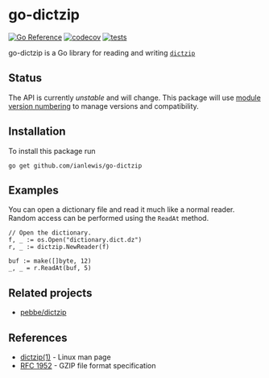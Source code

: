 # go-dictzip

[![Go Reference](https://pkg.go.dev/badge/github.com/ianlewis/go-dictzip.svg)](https://pkg.go.dev/github.com/ianlewis/go-dictzip)
[![codecov](https://codecov.io/gh/ianlewis/go-dictzip/graph/badge.svg?token=LJVTOT3ZHE)](https://codecov.io/gh/ianlewis/go-dictzip)
[![tests](https://github.com/ianlewis/go-dictzip/actions/workflows/pre-submit.units.yml/badge.svg)](https://github.com/ianlewis/go-dictzip/actions/workflows/pre-submit.units.yml)

go-dictzip is a Go library for reading and writing [`dictzip`](https://linux.die.net/man/1/dictzip)

## Status

The API is currently _unstable_ and will change. This package will use [module
version numbering](https://golang.org/doc/modules/version-numbers) to manage
versions and compatibility.

## Installation

To install this package run

`go get github.com/ianlewis/go-dictzip`

## Examples

You can open a dictionary file and read it much like a normal reader.
Random access can be performed using the `ReadAt` method.

```golang
// Open the dictionary.
f, _ := os.Open("dictionary.dict.dz")
r, _ := dictzip.NewReader(f)

buf := make([]byte, 12)
_, _ = r.ReadAt(buf, 5)
```

## Related projects

- [pebbe/dictzip](https://github.com/pebbe/dictzip)

## References

- [dictzip(1)](https://linux.die.net/man/1/dictzip) - Linux man page
- [RFC 1952](https://datatracker.ietf.org/doc/html/rfc1952) - GZIP file format specification
